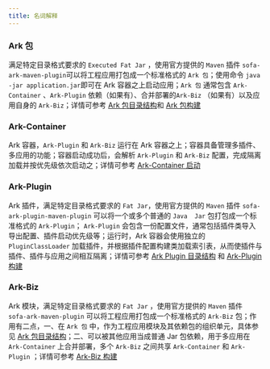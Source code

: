```yaml
---
title: 名词解释
---
```


### Ark 包
满足特定目录格式要求的 ` Executed Fat Jar ` ，使用官方提供的 `Maven` 插件 `sofa-ark-maven-plugin`可以将工程应用打包成一个标准格式的 `Ark 包`；使用命令 `java -jar application.jar`即可在 Ark 容器之上启动应用；`Ark 包` 通常包含 `Ark-Container` 、`Ark-Plugin` 依赖（如果有）、合并部署的`Ark-Biz` （如果有）以及应用自身的 `Ark-Biz`；详情可参考 [Ark 包目录结构](docs/ark-directory.html)和 [Ark 包构建](docs/build-ark.html)

### Ark-Container
Ark 容器，`Ark-Plugin` 和 `Ark-Biz` 运行在 Ark 容器之上；容器具备管理多插件、多应用的功能；容器启动成功后，会解析 `Ark-Plugin` 和 `Ark-Biz` 配置，完成隔离加载并按优先级依次启动之；详情可参考 [Ark-Container 启动](docs/startup.html)

### Ark-Plugin
Ark 插件，满足特定目录格式要求的 `Fat Jar`，使用官方提供的 `Maven` 插件 `sofa-ark-plugin-maven-plugin` 可以将一个或多个普通的 `Java  Jar` 包打包成一个标准格式的 `Ark-Plugin`； `Ark-Plugin` 会包含一份配置文件，通常包括插件类导入导出配置、插件启动优先级等；运行时，Ark 容器会使用独立的 `PluginClassLoader` 加载插件，并根据插件配置构建类加载索引表，从而使插件与插件、插件与应用之间相互隔离；详情可参考 [Ark Plugin 目录结构](docs/ark-plugin-directory.html) 和 [Ark-Plugin 构建](docs/build-ark-plugin.html)

### Ark-Biz
Ark 模块，满足特定目录格式要求的 `Fat Jar` ，使用官方提供的 `Maven` 插件 `sofa-ark-maven-plugin` 可以将工程应用打包成一个标准格式的 `Ark-Biz` 包；作用有二点，一、在 `Ark 包` 中，作为工程应用模块及其依赖包的组织单元，具体参见 [Ark 包目录结构](docs/ark-directory.html)；二、可以被其他应用当成普通 Jar 包依赖，用于多应用在 `Ark-Container` 上合并部署，多个 `Ark-Biz` 之间共享 `Ark-Container` 和 `Ark-Plugin` ；详情可参考 [Ark-Biz 构建](docs/build-ark-biz.html)
<div data-type="alignment" data-value="justify" style="text-align:justify;"><div data-type="p"></div><div data-type="p"></div></div>


